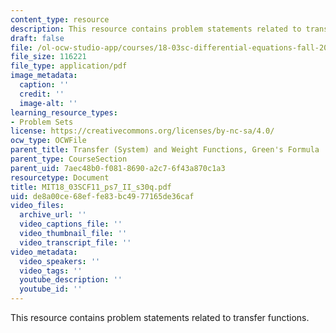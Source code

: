 ```yaml
---
content_type: resource
description: This resource contains problem statements related to transfer functions.
draft: false
file: /ol-ocw-studio-app/courses/18-03sc-differential-equations-fall-2011/de8a00ce68effe83bc4977165de36caf_MIT18_03SCF11_ps7_II_s30q.pdf
file_size: 116221
file_type: application/pdf
image_metadata:
  caption: ''
  credit: ''
  image-alt: ''
learning_resource_types:
- Problem Sets
license: https://creativecommons.org/licenses/by-nc-sa/4.0/
ocw_type: OCWFile
parent_title: Transfer (System) and Weight Functions, Green's Formula
parent_type: CourseSection
parent_uid: 7aec48b0-f081-8690-a2c7-6f43a870c1a3
resourcetype: Document
title: MIT18_03SCF11_ps7_II_s30q.pdf
uid: de8a00ce-68ef-fe83-bc49-77165de36caf
video_files:
  archive_url: ''
  video_captions_file: ''
  video_thumbnail_file: ''
  video_transcript_file: ''
video_metadata:
  video_speakers: ''
  video_tags: ''
  youtube_description: ''
  youtube_id: ''
---
```

This resource contains problem statements related to transfer functions.